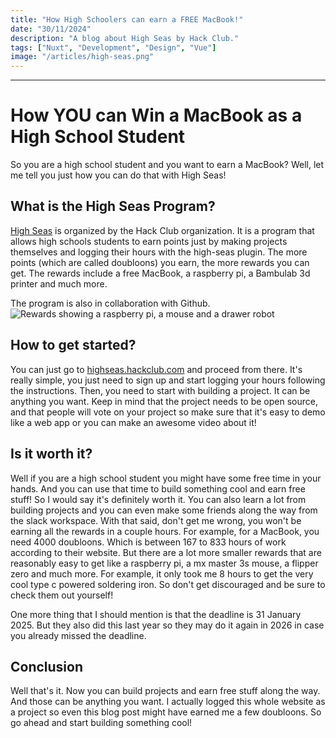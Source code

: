 ```yaml
---
title: "How High Schoolers can earn a FREE MacBook!"
date: "30/11/2024"
description: "A blog about High Seas by Hack Club."
tags: ["Nuxt", "Development", "Design", "Vue"]
image: "/articles/high-seas.png"
---
```


---

# How YOU can Win a MacBook as a High School Student

So you are a high school student and you want to earn a MacBook? Well, let me tell you just how you can do that with High Seas!

## What is the High Seas Program?

[High Seas](https://highseas.hackclub.com) is organized by the Hack Club organization. It is a program that allows high schools students to earn points
just by making projects themselves and logging their hours with the high-seas plugin. The more points (which are called doubloons)
you earn, the more rewards you can get. The rewards include a free MacBook, a raspberry pi, a Bambulab 3d printer and much more.

The program is also in collaboration with Github.
![Rewards showing a raspberry pi, a mouse and a drawer robot](/articles/high-seas-rewards.png)

## How to get started?

You can just go to [highseas.hackclub.com](https://highseas.hackclub.com) and proceed from there. It's really simple, you just need to sign up and start logging your hours
following the instructions.
Then, you need to start with building a project. It can be anything you want. Keep in mind that the project needs to be open source,
and that people will vote on your project so make sure that it's easy to demo like a web app or you can make an awesome video about it!

## Is it worth it?

Well if you are a high school student you might have some free time in your hands. And you can use that time to build something cool and earn
free stuff! So I would say it's definitely worth it. You can also learn a lot from building projects and you can even make some friends along the way
from the slack workspace. With that said, don't get me wrong, you won't be earning all the rewards in a couple hours. For example, for a MacBook,
you need 4000 doubloons. Which is between 167 to 833 hours of work according to their website. But there are a lot more smaller rewards that are
reasonably easy to get like a raspberry pi, a mx master 3s mouse, a flipper zero and much more. For example, it only took me
8 hours to get the very cool type c powered soldering iron. So don't get discouraged and be sure to check them out yourself!

One more thing that I should mention is that the deadline is 31 January 2025. But they also did this last year so they may do it again in 2026 in case you already
missed the deadline.

## Conclusion

Well that's it. Now you can build projects and earn free stuff along the way. And those can be anything you want. I actually
logged this whole website as a project so even this blog post might have earned me a few doubloons. So go ahead and start building something cool!
